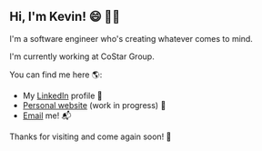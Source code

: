## Hi, I'm Kevin! :smile: :raising_hand_man:

I'm a software engineer who's creating whatever comes to mind.

I'm currently working at CoStar Group.

You can find me here :earth_americas::
- My [LinkedIn](https://www.linkedin.com/in/kevin-luk/) profile :necktie:
- [Personal website](https://kevinluk.netlify.app/) (work in progress) :construction:
- [Email](mailto:khl7wh@virginia.edu) me! :mailbox_with_mail:

Thanks for visiting and come again soon! :wave:
